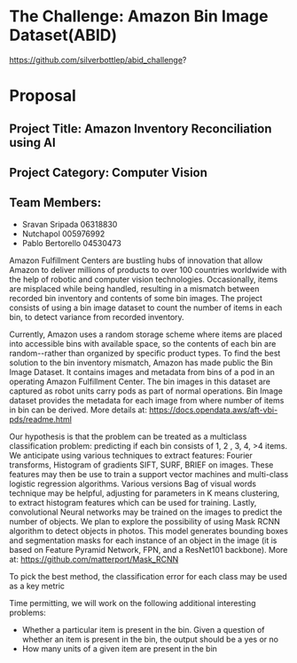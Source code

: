 # The Challenge: Amazon Bin Image Dataset(ABID) 
https://github.com/silverbottlep/abid_challenge?
# Proposal
## Project Title: Amazon Inventory Reconciliation using AI
## Project Category: Computer Vision
## Team Members: 
- Sravan Sripada 06318830
- Nutchapol 005976992
- Pablo Bertorello 04530473

Amazon Fulfillment Centers are bustling hubs of innovation that allow Amazon to deliver millions of products to over 100 countries worldwide with the help of robotic and computer vision technologies. Occasionally, items are misplaced while being handled, resulting in a mismatch between recorded bin inventory and contents of some bin images. The project consists of using a bin image dataset to count the number of items in each bin, to detect variance from recorded inventory. 

Currently, Amazon uses a random storage scheme where items are placed into accessible bins with available space, so the contents of each bin are random--rather than organized by specific product types. To find the best solution to the bin inventory mismatch, Amazon has made public the Bin Image Dataset.  It contains images and metadata from bins of a pod in an operating Amazon Fulfillment Center. The bin images in this dataset are captured as robot units carry pods as part of normal operations. Bin Image dataset provides the metadata for each image from where number of items in bin can be derived.  More details at:
https://docs.opendata.aws/aft-vbi-pds/readme.html

Our hypothesis is that the problem can be treated as a multiclass classification problem: predicting if each bin consists of 1, 2 , 3, 4, >4 items.  We anticipate using various techniques to extract features: Fourier transforms, Histogram of gradients SIFT, SURF, BRIEF on images.  These features may then be use to train a support vector machines and multi-class logistic regression algorithms. Various versions Bag of visual words technique may be helpful, adjusting for parameters in K means clustering, to extract histogram features which can be used for training.  Lastly, convolutional Neural networks may be trained on the images to predict the number of objects. We plan to explore the possibility of using Mask RCNN algorithm to detect objects in photos. This model generates bounding boxes and segmentation masks for each instance of an object in the image (it is based on Feature Pyramid Network, FPN, and a ResNet101 backbone).  More at: https://github.com/matterport/Mask_RCNN

To pick the best method, the classification error for each class may be used as a key metric

Time permitting, we will work on the following additional interesting problems:
- Whether a particular item is present in the bin. Given a question of whether an item is present in the bin, the output should be a yes or no
- How many units of a given item are present in the bin

